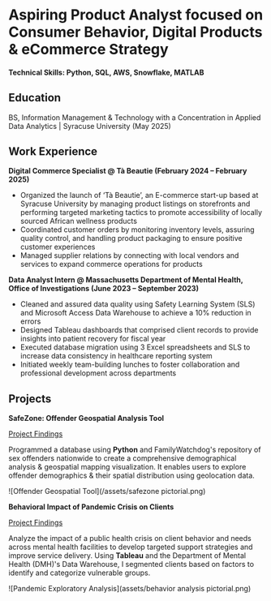 # Aspiring Product Analyst focused on Consumer Behavior, Digital Products & eCommerce Strategy

#### Technical Skills: Python, SQL, AWS, Snowflake, MATLAB

## Education
BS, Information Management & Technology with a Concentration in Applied Data Analytics | Syracuse University (May 2025)

## Work Experience 
**Digital Commerce Specialist @ Tà Beautie (February 2024 – February 2025)**
- Organized the launch of ‘Tà Beautie’, an E-commerce start-up based at Syracuse University by managing product listings on storefronts and performing targeted marketing tactics to promote accessibility of locally sourced African wellness products
- Coordinated customer orders by monitoring inventory levels, assuring quality control, and handling product packaging to ensure positive customer experiences
- Managed supplier relations by connecting with local vendors and services to expand commerce operations for products

**Data Analyst Intern @ Massachusetts Department of Mental Health, Office of Investigations (June 2023 – September 2023)**      
- Cleaned and assured data quality using Safety Learning System (SLS) and Microsoft Access Data Warehouse to achieve a 10% reduction in errors
- Designed Tableau dashboards that comprised client records to provide insights into patient recovery for fiscal year  
- Executed database migration using 3 Excel spreadsheets and SLS to increase data consistency in healthcare reporting system 
- Initiated weekly team-building lunches to foster collaboration and professional development across departments 

## Projects
**SafeZone: Offender Geospatial Analysis Tool**

[Project Findings](https://github.com/lisapng/SafeZone)

Programmed a database using **Python** and FamilyWatchdog's repository of sex offenders nationwide to create a comprehensive demographical analysis & geospatial mapping visualization. It enables users to explore offender demographics & their spatial distribution using geolocation data.

![Offender Geospatial Tool](/assets/safezone pictorial.png)

**Behavioral Impact of Pandemic Crisis on Clients**

[Project Findings](https://drive.google.com/file/d/1RsHd1cuqi8ihXnFZczCB0r9l2JOOwzlS/view)

Analyze the impact of a public health crisis on client behavior and needs across mental health facilities to develop targeted support strategies and improve service delivery. Using **Tableau** and the Department of Mental Health (DMH)'s Data Warehouse, I segmented clients based on factors to identify and categorize vulnerable groups.   

![Pandemic Exploratory Analysis](assets/behavior analysis pictorial.png)










